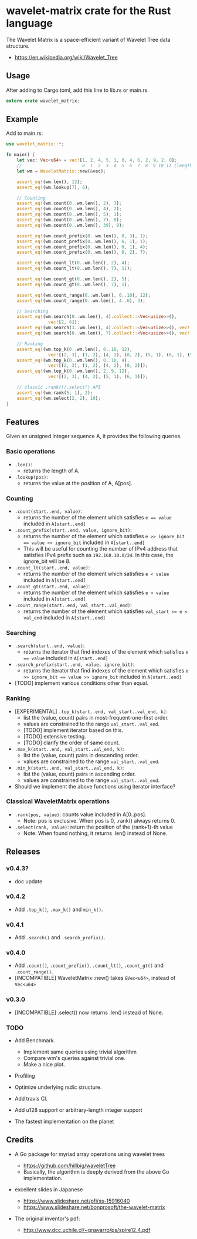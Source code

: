 # wavelet-matrix crate for the Rust language

The Wavelet Matrix is a space-efficient variant of Wavelet Tree data structure.

- https://en.wikipedia.org/wiki/Wavelet_Tree

## Usage

After adding to Cargo.toml, add this line to lib.rs or main.rs.

```rust
extern crate wavelet_matrix;
```

## Example

Add to main.rs:

```rust
use wavelet_matrix::*;

fn main() {
    let vec: Vec<u64> = vec![1, 2, 4, 5, 1, 0, 4, 6, 2, 9, 2, 0];
    //                       0  1  2  3  4  5  6  7  8  9 10 11 (length = 12)
    let wm = WaveletMatrix::new(&vec);

    assert_eq!(wm.len(), 12);
    assert_eq!(wm.lookup(7), 6);

    // Counting
    assert_eq!(wm.count(0..wm.len(), 2), 3);
    assert_eq!(wm.count(0..wm.len(), 4), 2);
    assert_eq!(wm.count(0..wm.len(), 5), 1);
    assert_eq!(wm.count(0..wm.len(), 7), 0);
    assert_eq!(wm.count(0..wm.len(), 39), 0);

    assert_eq!(wm.count_prefix(0..wm.len(), 8, 3), 1);
    assert_eq!(wm.count_prefix(0..wm.len(), 6, 1), 1);
    assert_eq!(wm.count_prefix(0..wm.len(), 0, 1), 4);
    assert_eq!(wm.count_prefix(0..wm.len(), 0, 2), 7);

    assert_eq!(wm.count_lt(0..wm.len(), 2), 4);
    assert_eq!(wm.count_lt(0..wm.len(), 7), 11);

    assert_eq!(wm.count_gt(0..wm.len(), 2), 5);
    assert_eq!(wm.count_gt(0..wm.len(), 7), 1);

    assert_eq!(wm.count_range(0..wm.len(), 0..10), 12);
    assert_eq!(wm.count_range(0..wm.len(), 4..6), 3);

    // Searching
    assert_eq!(wm.search(0..wm.len(), 4).collect::<Vec<usize>>(),
                vec![2, 6]);
    assert_eq!(wm.search(3..wm.len(), 4).collect::<Vec<usize>>(), vec![6]);
    assert_eq!(wm.search(0..wm.len(), 7).collect::<Vec<usize>>(), vec![]);

    // Ranking
    assert_eq!(wm.top_k(0..wm.len(), 0..10, 12),
                vec![(2, 3), (1, 2), (4, 2), (0, 2), (5, 1), (6, 1), (9, 1)]);
    assert_eq!(wm.top_k(0..wm.len(), 0..10, 4),
                vec![(2, 3), (1, 2), (4, 2), (0, 2)]);
    assert_eq!(wm.top_k(0..wm.len(), 2..9, 12),
                vec![(2, 3), (4, 2), (5, 1), (6, 1)]);

    // classic .rank()/.select() API
    assert_eq!(wm.rank(5, 1), 2);
    assert_eq!(wm.select(2, 2), 10);
}
```

## Features

Given an unsigned integer sequence A, it provides the following queries.

### Basic operations

- `.len()`:
  - returns the length of A.
- `.lookup(pos)`:
  - returns the value at the position of A, A[pos].

### Counting

- `.count(start..end, value)`:
  - returns the number of the element which satisfies `e == value` included in `A[start..end]`
- `.count_prefix(start..end, value, ignore_bit)`:
  - returns the number of the element which satisfies `e >> ignore_bit == value >> ignore_bit` included in `A[start..end]`
  - This will be useful for counting the number of IPv4 address that satisfies IPv4 prefix such as `192.168.10.0/24`. In this case, the ignore_bit will be 8.
- `.count_lt(start..end, value)`:
  - returns the number of the element which satisfies `e < value` included in `A[start..end]`
- `.count_gt(start..end, value)`:
  - returns the number of the element which satisfies `e > value` included in `A[start..end]`
- `.count_range(start..end, val_start..val_end)`:
  - returns the number of the element which satisfies `val_start <= e < val_end` included in `A[start..end]`

### Searching

- `.search(start..end, value)`:
  - returns the iterator that find indexes of the element which satisfies `e == value` included in `A[start..end]`
- `.search_prefix(start..end, value, ignore_bit)`:
  - returns the iterator that find indexes of the element which satisfies `e >> ignore_bit == value >> ignore_bit` included in `A[start..end]`
- [TODO] implement various conditions other than equal.

### Ranking

- [EXPERIMENTAL] `.top_k(start..end, val_start..val_end, k)`:
  - list the (value, count) pairs in most-frequent-one-first order.
  - values are constrained to the range `val_start..val_end`.
  - [TODO] implement iterator based on this.
  - [TODO] extensive testing.
  - [TODO] clarify the order of same count.
- `.max_k(start..end, val_start..val_end, k)`:
  - list the (value, count) pairs in descending order.
  - values are constrained to the range `val_start..val_end`.
- `.min_k(start..end, val_start..val_end, k)`:
  - list the (value, count) pairs in ascending order.
  - values are constrained to the range `val_start..val_end`.
- Should we implement the above functions using iterator interface?

### Classical WaveletMatrix operations

- `.rank(pos, value)`: counts value included in A[0..pos].
  - Note: pos is exclusive. When pos is 0, .rank() always returns 0.
- `.select(rank, value)`: return the position of the (rank+1)-th value
  - Note: When found nothing, it returns .len() instead of None.

## Releases

### v0.4.3?

- doc update

### v0.4.2

- Add `.top_k()`, `.max_k()` and `min_k()`.

### v0.4.1

- Add `.search()` and `.search_prefix()`.

### v0.4.0

- Add `.count()`, `.count_prefix()`, `.count_lt()`, `.count_gt()` and `.count_range()`.
- [INCOMPATIBLE] WaveletMatrix::new() takes `&Vec<u64>`, instead of `Vec<u64>`

### v0.3.0

- [INCOMPATIBLE] .select() now returns .len() instead of None.

### TODO

- Add Benchmark.
  - Implement same queries using trivial algorithm
  - Compare wm's queries against trivial one.
  - Make a nice plot.
- Profiling
- Optimize underlying rsdic structure.
- Add travis CI.
- Add u128 support or arbitrary-length integer support

- The fastest implementation on the planet

## Credits

- A Go package for myriad array operations using wavelet trees
  - https://github.com/hillbig/waveletTree
  - Basically, the algorithm is deeply derived from the above Go implementation.

- excellent slides in Japanese
  - https://www.slideshare.net/pfi/ss-15916040
  - https://www.slideshare.net/bonprosoft/the-wavelet-matrix

- The original inventor's pdf:
  - http://www.dcc.uchile.cl/~gnavarro/ps/spire12.4.pdf
